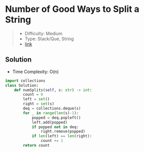 # Number of Good Ways to Split a String

> - Difficulty: Medium
> - Type: Stack/Que, String
> - [link](https://leetcode.com/problems/number-of-good-ways-to-split-a-string/)

## Solution

- Time Complexity: O(n)

```python
import collections
class Solution:
    def numSplits(self, s: str) -> int:
        count = 0
        left = set()
        right = set(s)
        deq = collections.deque(s)
        for _ in range(len(s)-1):
            popped = deq.popleft()
            left.add(popped)
            if popped not in deq:
                right.remove(popped)
            if len(left) == len(right):
                count += 1
        return count
```
